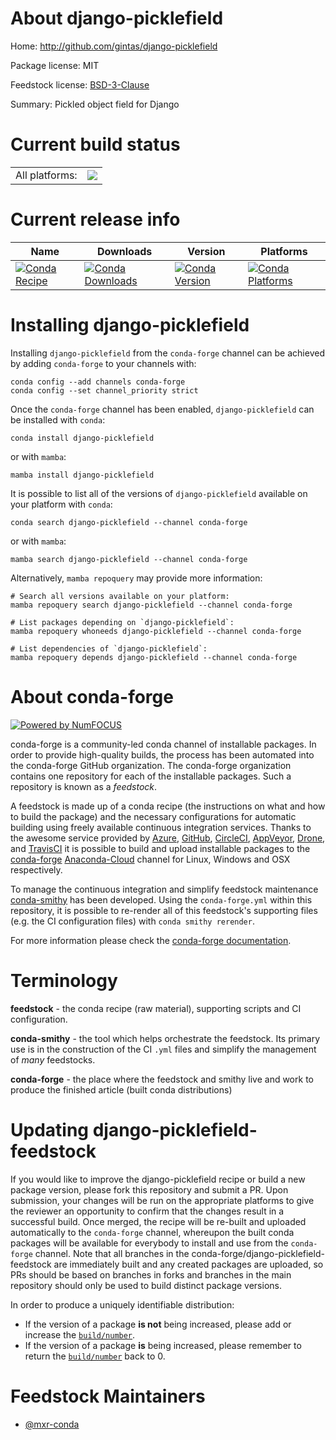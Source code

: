 About django-picklefield
========================

Home: http://github.com/gintas/django-picklefield

Package license: MIT

Feedstock license: [BSD-3-Clause](https://github.com/conda-forge/django-picklefield-feedstock/blob/main/LICENSE.txt)

Summary: Pickled object field for Django

Current build status
====================


<table><tr><td>All platforms:</td>
    <td>
      <a href="https://dev.azure.com/conda-forge/feedstock-builds/_build/latest?definitionId=15138&branchName=main">
        <img src="https://dev.azure.com/conda-forge/feedstock-builds/_apis/build/status/django-picklefield-feedstock?branchName=main">
      </a>
    </td>
  </tr>
</table>

Current release info
====================

| Name | Downloads | Version | Platforms |
| --- | --- | --- | --- |
| [![Conda Recipe](https://img.shields.io/badge/recipe-django--picklefield-green.svg)](https://anaconda.org/conda-forge/django-picklefield) | [![Conda Downloads](https://img.shields.io/conda/dn/conda-forge/django-picklefield.svg)](https://anaconda.org/conda-forge/django-picklefield) | [![Conda Version](https://img.shields.io/conda/vn/conda-forge/django-picklefield.svg)](https://anaconda.org/conda-forge/django-picklefield) | [![Conda Platforms](https://img.shields.io/conda/pn/conda-forge/django-picklefield.svg)](https://anaconda.org/conda-forge/django-picklefield) |

Installing django-picklefield
=============================

Installing `django-picklefield` from the `conda-forge` channel can be achieved by adding `conda-forge` to your channels with:

```
conda config --add channels conda-forge
conda config --set channel_priority strict
```

Once the `conda-forge` channel has been enabled, `django-picklefield` can be installed with `conda`:

```
conda install django-picklefield
```

or with `mamba`:

```
mamba install django-picklefield
```

It is possible to list all of the versions of `django-picklefield` available on your platform with `conda`:

```
conda search django-picklefield --channel conda-forge
```

or with `mamba`:

```
mamba search django-picklefield --channel conda-forge
```

Alternatively, `mamba repoquery` may provide more information:

```
# Search all versions available on your platform:
mamba repoquery search django-picklefield --channel conda-forge

# List packages depending on `django-picklefield`:
mamba repoquery whoneeds django-picklefield --channel conda-forge

# List dependencies of `django-picklefield`:
mamba repoquery depends django-picklefield --channel conda-forge
```


About conda-forge
=================

[![Powered by
NumFOCUS](https://img.shields.io/badge/powered%20by-NumFOCUS-orange.svg?style=flat&colorA=E1523D&colorB=007D8A)](https://numfocus.org)

conda-forge is a community-led conda channel of installable packages.
In order to provide high-quality builds, the process has been automated into the
conda-forge GitHub organization. The conda-forge organization contains one repository
for each of the installable packages. Such a repository is known as a *feedstock*.

A feedstock is made up of a conda recipe (the instructions on what and how to build
the package) and the necessary configurations for automatic building using freely
available continuous integration services. Thanks to the awesome service provided by
[Azure](https://azure.microsoft.com/en-us/services/devops/), [GitHub](https://github.com/),
[CircleCI](https://circleci.com/), [AppVeyor](https://www.appveyor.com/),
[Drone](https://cloud.drone.io/welcome), and [TravisCI](https://travis-ci.com/)
it is possible to build and upload installable packages to the
[conda-forge](https://anaconda.org/conda-forge) [Anaconda-Cloud](https://anaconda.org/)
channel for Linux, Windows and OSX respectively.

To manage the continuous integration and simplify feedstock maintenance
[conda-smithy](https://github.com/conda-forge/conda-smithy) has been developed.
Using the ``conda-forge.yml`` within this repository, it is possible to re-render all of
this feedstock's supporting files (e.g. the CI configuration files) with ``conda smithy rerender``.

For more information please check the [conda-forge documentation](https://conda-forge.org/docs/).

Terminology
===========

**feedstock** - the conda recipe (raw material), supporting scripts and CI configuration.

**conda-smithy** - the tool which helps orchestrate the feedstock.
                   Its primary use is in the construction of the CI ``.yml`` files
                   and simplify the management of *many* feedstocks.

**conda-forge** - the place where the feedstock and smithy live and work to
                  produce the finished article (built conda distributions)


Updating django-picklefield-feedstock
=====================================

If you would like to improve the django-picklefield recipe or build a new
package version, please fork this repository and submit a PR. Upon submission,
your changes will be run on the appropriate platforms to give the reviewer an
opportunity to confirm that the changes result in a successful build. Once
merged, the recipe will be re-built and uploaded automatically to the
`conda-forge` channel, whereupon the built conda packages will be available for
everybody to install and use from the `conda-forge` channel.
Note that all branches in the conda-forge/django-picklefield-feedstock are
immediately built and any created packages are uploaded, so PRs should be based
on branches in forks and branches in the main repository should only be used to
build distinct package versions.

In order to produce a uniquely identifiable distribution:
 * If the version of a package **is not** being increased, please add or increase
   the [``build/number``](https://docs.conda.io/projects/conda-build/en/latest/resources/define-metadata.html#build-number-and-string).
 * If the version of a package **is** being increased, please remember to return
   the [``build/number``](https://docs.conda.io/projects/conda-build/en/latest/resources/define-metadata.html#build-number-and-string)
   back to 0.

Feedstock Maintainers
=====================

* [@mxr-conda](https://github.com/mxr-conda/)

